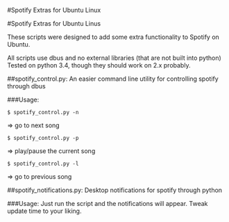 #Spotify Extras for Ubuntu Linux

#Spotify Extras for Ubuntu Linus

These scripts were designed to add some extra functionality to Spotify on Ubuntu. 

All scripts use dbus and no external libraries (that are not built into python) Tested on python 3.4, though they should work on 2.x probably.

##spotify_control.py: An easier command line utility for controlling spotify through dbus

###Usage:

```
$ spotify_control.py -n
```
=> go to next song
```
$ spotify_control.py -p
```
=> play/pause the current song
```
$ spotify_control.py -l 
```

=> go to previous song

##spotify_notifications.py: Desktop notifications for spotify through python

###Usage:
	Just run the script and the notifications will appear. Tweak update time to your liking.
